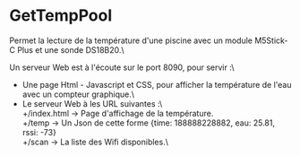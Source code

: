 # GetTempPool

Permet la lecture de la température d'une piscine avec un module M5Stick-C Plus et une sonde DS18B20.\

Un serveur Web est à l'écoute sur le port 8090, pour servir :\
+ Une page Html - Javascript et CSS, pour afficher la température de l'eau avec un compteur graphique.\
+ Le serveur Web à les URL suivantes :\             
    +/index.html -> Page d'affichage de la température.\
    +/temp -> Un Json de cette forme {time: 188888228882, eau: 25.81, rssi: -73}\
    +/scan -> La liste des Wifi disponibles.\

